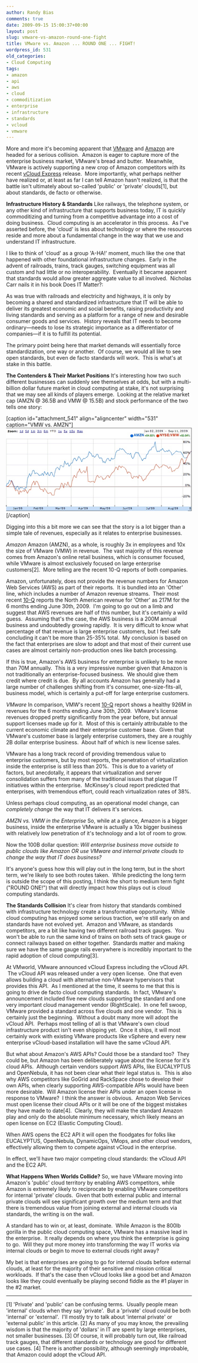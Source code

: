 ```yaml
---
author: Randy Bias
comments: true
date: 2009-09-15 15:00:37+00:00
layout: post
slug: vmware-vs-amazon-round-one-fight
title: VMware vs. Amazon ... ROUND ONE ... FIGHT!
wordpress_id: 531
old_categories:
- Cloud Computing
tags:
- amazon
- api
- aws
- cloud
- commoditization
- enterprise
- infrastructure
- standards
- vcloud
- vmware
---
```


More and more it's becoming apparent that [VMware](http://en.wikipedia.org/wiki/VMware) and [Amazon](http://en.wikipedia.org/wiki/AMZN) are headed for a serious collision.  Amazon is eager to capture more of the enterprise business market, VMware's bread and butter.  Meanwhile, VMware is actively supporting a new crop of Amazon competitors with its recent [vCloud Express](http://cloudscaling.com/blog/cloud-applications/vmwares-vcloud-api-forces-cloud-standards) release.  More importantly, what perhaps neither have realized or, at least as far I can tell Amazon hasn't realized, is that the battle isn't ultimately about so-called 'public' or 'private' clouds[1], but about standards, de facto or otherwise.

**Infrastructure History & Standards**
Like railways, the telephone system, or any other kind of infrastructure that supports business today, IT is quickly commoditizing and turning from a competitive advantage into a cost of doing business.  Cloud computing is an accelerator in this process.  As I've asserted before, the 'cloud' is less about technology or where the resources reside and more about a fundamental change in the way that we use and understand IT infrastructure.

I like to think of 'cloud' as a group 'A-HA!' moment, much like the one that happened with other foundational infrastructure changes.  Early in the advent of railroads, trains, track gauges, switching equipment was all custom and had little or no interoperability.  Eventually it became apparent that standards would allow greater aggregate value to all involved.  Nicholas Carr nails it in his book Does IT Matter?:


As was true with railroads and electricity and highways, it is only by becoming a shared and standardized infrastructure that IT will be able to deliver its greatest economic and social benefits, raising productivity and living standards and serving as a platform for a range of new and desirable consumer goods and services.  History reveals that IT needs to become ordinary—needs to lose its strategic importance as a differentiator of companies—if it is to fulfill its potential.


The primary point being here that market demands will essentially force standardization, one way or another.  Of course, we would all like to see open standards, but even de facto standards will work.  This is what's at stake in this battle.

**The Contenders & Their Market Positions**
It's interesting how two such different businesses can suddenly see themselves at odds, but with a multi-billion dollar future market in cloud computing at stake, it's not surprising that we may see all kinds of players emerge.  Looking at the relative market cap (AMZN @ 36.5B and VMW @ 15.5B) and stock performance of the two tells one story:

[caption id="attachment_541" align="aligncenter" width="531" caption="VMW vs. AMZN"]![VMW vs. AMZN](/assets/media/2009/09/vmw-vs-amzn.jpg)[/caption]

Digging into this a bit more we can see that the story is a lot bigger than a simple tale of revenues, especially as it relates to enterprise businesses.

_Amazon_
Amazon (AMZN), as a whole, is roughly 3x in employees and 10x the size of VMware (VMW) in revenue.  The vast majority of this revenue comes from Amazon's online retail business, which is consumer focused, while VMware is almost exclusively focused on large enterprise customers[2].  More telling are the recent 10-Q reports of both companies.

Amazon, unfortunately, does not provide the revenue numbers for Amazon Web Services (AWS) as part of their reports.  It is bundled into an 'Other' line, which includes a number of Amazon revenue streams.  Their most recent [10-Q](http://investing.businessweek.com/research/stocks/financials/drawFiling.asp?docKey=137-000119312509154174-1SVDP3T6MG8HDMHHJ1GQQ6LQ3H&docFormat=HTM&formType=10-Q) reports the North American revenue for 'Other' as 217M for the 6 months ending June 30th, 2009.  I'm going to go out on a limb and suggest that AWS revenues are half of this number, but it's certainly a wild guess.  Assuming that's the case, the AWS business is a 200M annual business and undoubtedly growing rapidly.  It is very difficult to know what percentage of that revenue is large enterprise customers, but I feel safe concluding it can't be more than 25-35% total.  My conclusion is based on the fact that enterprises are slow to adopt and that most of their current use cases are almost certainly non-production ones like batch processing.

If this is true, Amazon's AWS business for enterprise is unlikely to be more than 70M annually.  This is a very impressive number given that Amazon is not traditionally an enterprise-focused business.  We should give them credit where credit is due.  By all accounts Amazon has generally had a large number of challenges shifting from it's consumer, one-size-fits-all, business model, which is certainly a put-off for large enterprise customers.

_VMware_
In comparison, VMW's recent [10-Q](http://investing.businessweek.com/research/stocks/financials/drawFiling.asp?docKey=137-000119312509167229-06U2VLCFLAU6MEBNTDGM4MQ941&docFormat=HTM&formType=10-Q) report shows a healthy 926M in revenues for the 6 months ending June 30th, 2009.  VMware's license revenues dropped pretty significantly from the year before, but annual support licenses made up for it.  Most of this is certainly attributable to the current economic climate and their enterprise customer base.  Given that VMware's customer base is largely enterprise customers, they are a roughly 2B dollar enterprise business.  About half of which is new license sales.

VMware has a long track record of providing tremendous value to enterprise customers, but by most reports, the penetration of virtualization inside the enterprise is still less than 20%.  This is due to a variety of factors, but anecdotally, it appears that virtualization and server consolidation suffers from many of the traditional issues that plague IT initiatives within the enterprise.  McKinsey's cloud report predicted that enterprises, with tremendous effort, could reach virtualization rates of 38%.

Unless perhaps cloud computing, as an operational model change, can _completely change_ the way that IT delivers it's services.

_AMZN vs. VMW in the Enterprise_
So, while at a glance, Amazon is a bigger business, inside the enterprise VMware is actually a 10x bigger business with relatively low penetration of it's technology and a lot of room to grow.

Now the 100B dollar question: _Will enterprise business move outside to public clouds like Amazon OR use VMware and internal private clouds to change the way that IT does business?_

It's anyone's guess how this will play out in the long term, but in the short term, we're likely to see both routes taken.  While predicting the long term is outside the scope of this posting, I think the short to medium term fight ("ROUND ONE!") that will directly impact how this plays out is cloud computing standards.

**The Standards Collision**
It's clear from history that standards combined with infrastructure technology create a transformative opportunity.  While cloud computing has enjoyed some serious traction, we're still early on and standards have not evolved yet.  Amazon and VMware, as standards competitors, are a bit like having two different railroad track gauges.  You won't be able to run the same kind of trains on both sets of track gauge or connect railways based on either together.  Standards matter and making sure we have the same gauge rails everywhere is incredibly important to the rapid adoption of cloud computing[3].

At VMworld, VMware announced vCloud Express including the vCloud API.  The vCloud API was released under a very open license.  One that even allows building a cloud with alternative non-VMware hypervisors that provides this API.  As I mentioned at the time, it seems to me that this is going to drive de facto cloud computing standards.  In fact, VMware's announcement included five new clouds supporting the standard and one very important cloud management vendor (RightScale).  In one fell swoop, VMware provided a standard across five clouds and one vendor.  This is certainly just the beginning.  Without a doubt many more will adopt the vCloud API.  Perhaps most telling of all is that VMware's own cloud infrastructure product isn't even shipping yet.  Once it ships, it will most certainly work with existing VMware products like vSphere and every new enterprise vCloud-based installation will have the same vCloud API.

But what about Amazon's AWS APIs? Could those be a standard too?  They could be, but Amazon has been deliberately vague about the license for it's cloud APIs.  Although certain vendors support AWS APIs, like EUCALYPTUS and OpenNebula, it has not been clear what their legal status is.  This is also why AWS competitors like GoGrid and RackSpace chose to develop their own APIs, when clearly supporting AWS-compatible APIs would have been more desirable.  Will Amazon license their APIs under an open license in response to VMware?  I think the answer is obvious.  Amazon Web Services must open license their cloud APIs or it will be one of the biggest mistakes they have made to date[4].  Clearly, they will make the standard Amazon play and only do the absolute minimum necessary, which likely means an open license on EC2 (Elastic Computing Cloud).

When AWS opens the EC2 API it will open the floodgates for folks like EUCALYPTUS, OpenNebula, DynamicOps, VMops, and other cloud vendors, effectively allowing them to compete against vCloud in the enterprise.

In effect, we'll have two major competing cloud standards: the vCloud API and the EC2 API.

**What Happens When Worlds Collide?**
So, we have VMware moving into Amazon's 'public' cloud territory by enabling AWS competitors, while Amazon is extremely likely to reciprocate by enabling VMware competitors for internal 'private' clouds.  Given that both external public and internal private clouds will see significant growth over the medium term and that there is tremendous value from joining external and internal clouds via standards, the writing is on the wall.

A standard has to win or, at least, dominate.  While Amazon is the 800lb gorilla in the public cloud computing space, VMware has a massive lead in the enterprise.  It really depends on where you think the enterprise is going to go.  Will they put more money into transforming the way IT works via internal clouds or begin to move to external clouds right away?

My bet is that enterprises are going to go for internal clouds before external clouds, at least for the majority of their sensitive and mission critical workloads.  If that's the case then vCloud looks like a good bet and Amazon looks like they could eventually be playing second fiddle as the #1 player in the #2 market.



* * *

[1] 'Private' and 'public' can be confusing terms.  Usually people mean 'internal' clouds when they say 'private'.  But a 'private' cloud could be both 'internal' or 'external'.  I'll mostly try to talk about 'internal private' or 'external public' in this article.
[2] As many of you may know, the prevailing wisdom is that the majority of 'dollars' in IT are spent by large enterprises, not smaller businesses.
[3] Of course, it will probably turn out, like railroad track gauges, that different standards or technology are good for different use cases.
[4] There is another possibility, although seemingly improbable, that Amazon could adopt the vCloud API.
